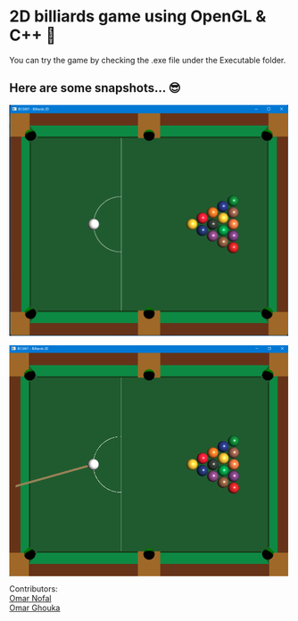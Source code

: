 # 2D billiards game using OpenGL & C++ 🎱

You can try the game by checking the .exe file under the Executable folder. 

## Here are some snapshots... 😎

<img align="center" alt="Hussam Habbas | GitHub" width="500px" src="/screenshots/1.png" /> 
<br>
<br>
<img align="center" alt="Hussam Habbas | GitHub" width="500px" src="/screenshots/2.png" />
<br>

Contributors:
<br>
<a href = "https://github.com/omandan">Omar Nofal</a>
<br>
<a href = "https://github.com/OmarGhouka">Omar Ghouka</a>



